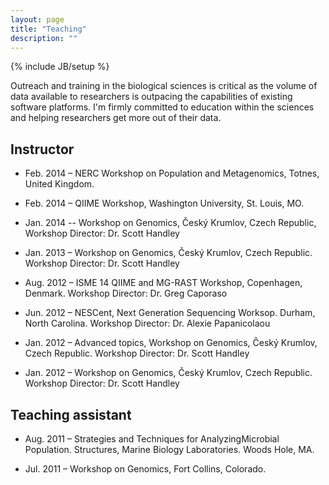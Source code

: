 ```yaml
---
layout: page
title: "Teaching"
description: ""
---
```

{% include JB/setup %}


Outreach and training in the biological sciences is critical as the volume of data available to researchers is outpacing the capabilities of existing software platforms. I'm firmly committed to education within the sciences and helping researchers get more out of their data.

## Instructor

* Feb. 2014 – NERC Workshop on Population and Metagenomics, Totnes, United Kingdom.

* Feb. 2014 – QIIME Workshop, Washington University, St. Louis, MO.

* Jan. 2014 -- Workshop on Genomics, Český Krumlov, Czech Republic, Workshop Director: Dr. Scott Handley

* Jan. 2013 – Workshop on Genomics, Český Krumlov, Czech Republic. Workshop Director: Dr. Scott Handley

* Aug. 2012 – ISME 14 QIIME and MG-RAST Workshop, Copenhagen, Denmark. Workshop Director: Dr. Greg Caporaso

* Jun. 2012 – NESCent, Next Generation Sequencing Worksop. Durham, North Carolina. Workshop Director: Dr. Alexie Papanicolaou

* Jan. 2012 – Advanced topics, Workshop on Genomics, Český Krumlov, Czech Republic. Workshop Director: Dr. Scott Handley

* Jan. 2012 – Workshop on Genomics, Český Krumlov, Czech Republic. Workshop Director: Dr. Scott Handley

## Teaching assistant

* Aug. 2011 – Strategies and Techniques for AnalyzingMicrobial Population. Structures, Marine Biology Laboratories. Woods Hole, MA.

* Jul. 2011 – Workshop on Genomics, Fort Collins, Colorado.
